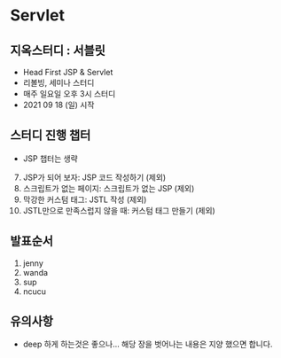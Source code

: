 # Servlet

## 지옥스터디 : 서블릿
- Head First JSP & Servlet
- 리볼빙, 세미나 스터디
- 매주 일요일 오후 3시 스터디
- 2021 09 18 (일) 시작

## 스터디 진행 챕터
- JSP 챕터는 생략
7. JSP가 되어 보자: JSP 코드 작성하기 (제외)
8. 스크립트가 없는 페이지: 스크립트가 없는 JSP (제외)
9. 막강한 커스텀 태그: JSTL 작성 (제외)
10. JSTL만으로 만족스럽지 않을 때: 커스텀 태그 만들기 (제외)

## 발표순서
1. jenny
2. wanda
3. sup
4. ncucu

## 유의사항
- deep 하게 하는것은 좋으나… 해당 장을 벗어나는 내용은 지양 했으면 합니다.
